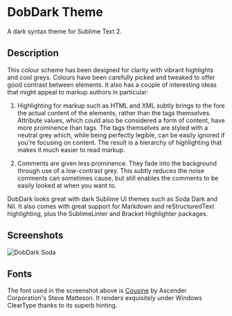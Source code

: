 # DobDark Theme

A dark syntax theme for Sublime Text 2.

## Description

This colour scheme has been designed for clarity with vibrant highlights
and cool greys. Colours have been carefully picked and tweaked to offer
good contrast between elements. It also has a couple of interesting
ideas that might appeal to markup authors in particular:

1. Highlighting for markup such as HTML and XML subtly brings to the
   fore the actual content of the elements, rather than the tags
   themselves. Attribute values, which could also be considered a form
   of content, have more prominence than tags. The tags themselves are
   styled with a neutral grey which, while being perfectly legible, can
   be easily ignored if you're focusing on content. The result is a
   hierarchy of highlighting that makes it much easier to read markup.

2. Comments are given less prominence. They fade into the background
   through use of a low-contrast grey. This subtly reduces the noise
   comments can sometimes cause, but still enables the comments to be
   easily looked at when you want to.

DobDark looks great with dark Sublime UI themes such as Soda Dark and
Nil. It also comes with great support for Markdown and
reStructuredText highlighting, plus the SublimeLinter and Bracket
Highlighter packages.

## Screenshots

![DobDark Soda](https://github.com/charlesroper/DobDark-tmTheme/raw/master/screenshot.png)

## Fonts

The font used in the screenshot above is
[Cousine](http://www.google.com/webfonts/specimen/Cousine) by Ascender
Corporation's Steve Matteson. It renders exquisitely under Windows
ClearType thanks to its superb hinting.
